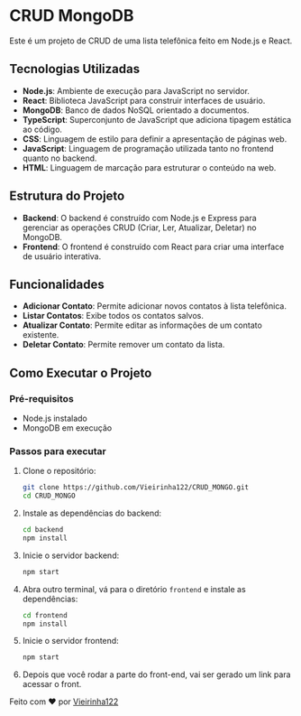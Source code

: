 # CRUD MongoDB

Este é um projeto de CRUD de uma lista telefônica feito em Node.js e React.

## Tecnologias Utilizadas

- **Node.js**: Ambiente de execução para JavaScript no servidor.
- **React**: Biblioteca JavaScript para construir interfaces de usuário.
- **MongoDB**: Banco de dados NoSQL orientado a documentos.
- **TypeScript**: Superconjunto de JavaScript que adiciona tipagem estática ao código.
- **CSS**: Linguagem de estilo para definir a apresentação de páginas web.
- **JavaScript**: Linguagem de programação utilizada tanto no frontend quanto no backend.
- **HTML**: Linguagem de marcação para estruturar o conteúdo na web.

## Estrutura do Projeto

- **Backend**: O backend é construído com Node.js e Express para gerenciar as operações CRUD (Criar, Ler, Atualizar, Deletar) no MongoDB.
- **Frontend**: O frontend é construído com React para criar uma interface de usuário interativa.

## Funcionalidades

- **Adicionar Contato**: Permite adicionar novos contatos à lista telefônica.
- **Listar Contatos**: Exibe todos os contatos salvos.
- **Atualizar Contato**: Permite editar as informações de um contato existente.
- **Deletar Contato**: Permite remover um contato da lista.

## Como Executar o Projeto

### Pré-requisitos

- Node.js instalado
- MongoDB em execução

### Passos para executar

1. Clone o repositório:
    ```bash
    git clone https://github.com/Vieirinha122/CRUD_MONGO.git
    cd CRUD_MONGO
    ```

2. Instale as dependências do backend:
    ```bash
    cd backend
    npm install
    ```

3. Inicie o servidor backend:
    ```bash
    npm start
    ```

4. Abra outro terminal, vá para o diretório `frontend` e instale as dependências:
    ```bash
    cd frontend
    npm install
    ```

5. Inicie o servidor frontend:
    ```bash
    npm start
    ```

6. Depois que você rodar a parte do front-end, vai ser gerado um link para acessar o front.

Feito com ❤️ por [Vieirinha122](https://github.com/Vieirinha122)
